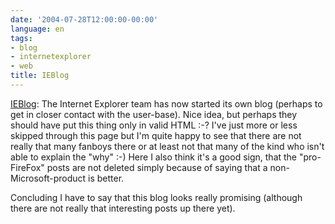 ```yaml
---
date: '2004-07-28T12:00:00-00:00'
language: en
tags:
- blog
- internetexplorer
- web
title: IEBlog
---
```



<a href="http://blogs.msdn.com/ie/">IEBlog</a>: The Internet Explorer  team has now started its own blog (perhaps to get in closer contact with the user-base). Nice idea, but perhaps they should have put this thing only in valid HTML :-? I've just more or less skipped through this page but I'm quite happy to see that there are not really that many fanboys there or at least not that many of the kind who isn't able to explain the "why" :-) Here I also think it's a good sign, that the "pro-FireFox" posts are not deleted simply because of saying that a non-Microsoft-product is better.

Concluding I have to say that this blog looks really promising (although there are not really that interesting posts up there yet).
